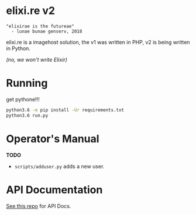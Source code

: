 elixi.re v2
===============

```
"elixirae is the futureae"
  - lunae bunae genserv, 2018
```

elixi.re is a imagehost solution, the v1 was written in PHP,
v2 is being written in Python.

*(no, we won't write Elixir)*

# Running

get pythone!!!

```bash
python3.6 -m pip install -Ur requirements.txt
python3.6 run.py
```

# Operator's Manual

**TODO**

 - `scripts/adduser.py` adds a new user.

# API Documentation

[See this repo](https://gitlab.com/elixire/api-docs) for API Docs.